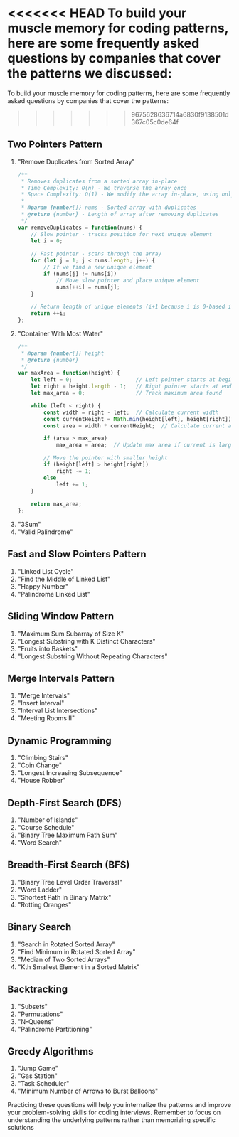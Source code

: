 <<<<<<< HEAD
To build your muscle memory for coding patterns, here are some frequently asked questions by companies that cover the patterns we discussed:
=======


To build your muscle memory for coding patterns, here are some frequently asked questions by companies that cover the patterns:
>>>>>>> 9675628636714a6830f9138501d367c05c0de64f

## Two Pointers Pattern

1. "Remove Duplicates from Sorted Array"
    ``` javascript
    /**
     * Removes duplicates from a sorted array in-place
     * Time Complexity: O(n) - We traverse the array once
     * Space Complexity: O(1) - We modify the array in-place, using only constant extra space
     * 
     * @param {number[]} nums - Sorted array with duplicates
     * @return {number} - Length of array after removing duplicates
     */
    var removeDuplicates = function(nums) {
        // Slow pointer - tracks position for next unique element
        let i = 0;
        
        // Fast pointer - scans through the array
        for (let j = 1; j < nums.length; j++) {
            // If we find a new unique element
            if (nums[j] != nums[i]) 
                // Move slow pointer and place unique element
                nums[++i] = nums[j];
        }
        
        // Return length of unique elements (i+1 because i is 0-based index)
        return ++i;
    };
    ```
2. "Container With Most Water"
    ``` javascript
    /** 
     * @param {number[]} height
     * @return {number}
     */
    var maxArea = function(height) {
        let left = 0;                    // Left pointer starts at beginning
        let right = height.length - 1;   // Right pointer starts at end
        let max_area = 0;                // Track maximum area found

        while (left < right) {
            const width = right - left;  // Calculate current width
            const currentHeight = Math.min(height[left], height[right]);  // Height is min of two sides
            const area = width * currentHeight;  // Calculate current area

            if (area > max_area) 
                max_area = area;  // Update max area if current is larger

            // Move the pointer with smaller height
            if (height[left] > height[right]) 
                right -= 1;
            else 
                left += 1;
        }
        
        return max_area;
    };
    ```
3. "3Sum"
4. "Valid Palindrome"

## Fast and Slow Pointers Pattern

1. "Linked List Cycle"
2. "Find the Middle of Linked List"
3. "Happy Number"
4. "Palindrome Linked List"

## Sliding Window Pattern

1. "Maximum Sum Subarray of Size K"
2. "Longest Substring with K Distinct Characters"
3. "Fruits into Baskets"
4. "Longest Substring Without Repeating Characters"

## Merge Intervals Pattern

1. "Merge Intervals"
2. "Insert Interval"
3. "Interval List Intersections"
4. "Meeting Rooms II"

## Dynamic Programming

1. "Climbing Stairs"
2. "Coin Change"
3. "Longest Increasing Subsequence"
4. "House Robber"

## Depth-First Search (DFS)

1. "Number of Islands"
2. "Course Schedule"
3. "Binary Tree Maximum Path Sum"
4. "Word Search"

## Breadth-First Search (BFS)

1. "Binary Tree Level Order Traversal"
2. "Word Ladder"
3. "Shortest Path in Binary Matrix"
4. "Rotting Oranges"

## Binary Search

1. "Search in Rotated Sorted Array"
2. "Find Minimum in Rotated Sorted Array"
3. "Median of Two Sorted Arrays"
4. "Kth Smallest Element in a Sorted Matrix"

## Backtracking

1. "Subsets"
2. "Permutations"
3. "N-Queens"
4. "Palindrome Partitioning"

## Greedy Algorithms

1. "Jump Game"
2. "Gas Station"
3. "Task Scheduler"
4. "Minimum Number of Arrows to Burst Balloons"

Practicing these questions will help you internalize the patterns and improve your problem-solving skills for coding interviews. Remember to focus on understanding the underlying patterns rather than memorizing specific solutions

